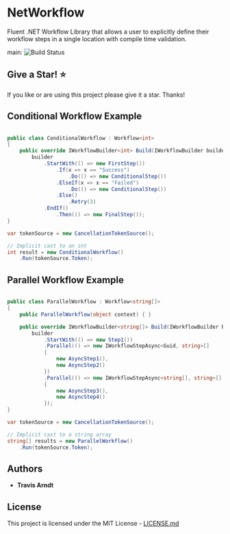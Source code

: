 # NetWorkflow

Fluent .NET Workflow Library that allows a user to explicitly define their workflow steps in a single location with compile time validation.

main: ![Build Status](https://github.com/Tmarndt1/NetWorkflow/workflows/.NET/badge.svg?branch=main)

## Give a Star! :star:

If you like or are using this project please give it a star. Thanks!

## Conditional Workflow Example

```csharp

public class ConditionalWorkflow : Workflow<int>
{
    public override IWorkflowBuilder<int> Build(IWorkflowBuilder builder) =>
        builder
            .StartWith(() => new FirstStep())
                .If(x => x == "Success")
                    .Do(() => new ConditionalStep())
                .ElseIf(x => x == "Failed")
                    .Do(() => new ConditionalStep())
                .Else()
                    .Retry(3)
            .EndIf()
                .Then(() => new FinalStep());
}

var tokenSource = new CancellationTokenSource();

// Implicit cast to an int
int result = new ConditionalWorkflow()
    .Run(tokenSource.Token);

```

## Parallel Workflow Example

```csharp

public class ParallelWorkflow : Workflow<string[]>
{
    public ParallelWorkflow(object context) { }

    public override IWorkflowBuilder<string[]> Build(IWorkflowBuilder builder) =>
        builder
            .StartWith(() => new Step1())
            .Parallel(() => new IWorkflowStepAsync<Guid, string>[]
            {
                new AsyncStep1(),
                new AsyncStep2()
            })
            .Parallel(() => new IWorkflowStepAsync<string[], string>[]
            {
                new AsyncStep3(),
                new AsyncStep4()
            });
}

var tokenSource = new CancellationTokenSource();

// Implicit cast to a string array
string[] results = new ParallelWorkflow()
    .Run(tokenSource.Token);

```

## Authors

- **Travis Arndt**

## License

This project is licensed under the MIT License - [LICENSE.md](LICENSE)
